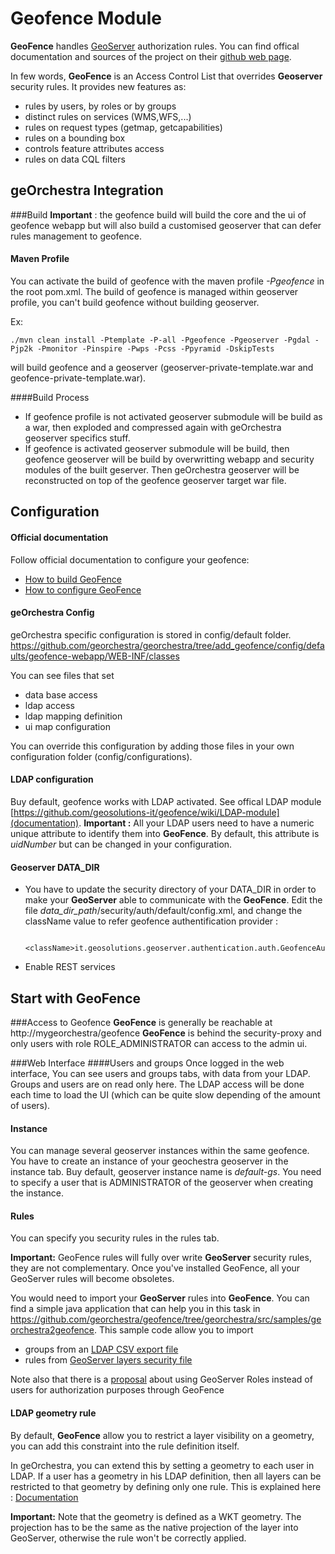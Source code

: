 Geofence Module
==================

**GeoFence** handles [GeoServer](http://www.geoserver.org) authorization rules.
You can find offical documentation and sources of the project on their [github web page](https://github.com/geosolutions-it/geofence).

In few words, **GeoFence** is an Access Control List that overrides **Geoserver** security rules.
It provides new features as:
- rules by users, by roles or by groups
- distinct rules on services (WMS,WFS,...)
- rules on request types (getmap, getcapabilities)
- rules on a bounding box
- controls feature attributes access
- rules on data CQL filters

geOrchestra Integration
--------------------------
###Build
**Important** : the geofence build will build the core and the ui of geofence webapp but will also build a customised geoserver that can defer rules management to geofence.

#### Maven Profile
You can activate the build of geofence with the maven profile *-Pgeofence* in the root pom.xml.
The build of geofence is managed within geoserver profile, you can't build geofence without building geoserver.

Ex:

    ./mvn clean install -Ptemplate -P-all -Pgeofence -Pgeoserver -Pgdal -Pjp2k -Pmonitor -Pinspire -Pwps -Pcss -Ppyramid -DskipTests
    
will build geofence and a geoserver (geoserver-private-template.war and geofence-private-template.war).

####Build Process
- If geofence profile is not activated
geoserver submodule will be build as a war, then exploded and compressed again with geOrchestra geoserver specifics stuff.
- If geofence is activated
geoserver submodule will be build, then geofence geoserver will be build by overwritting webapp and security modules of the built geserver. Then geOrchestra geoserver will be reconstructed on top of the geofence geoserver target war file.

Configuration
--------------
#### Official documentation
Follow official documentation to configure your geofence:
* [How to build GeoFence](https://github.com/geosolutions-it/geofence/wiki/Building-instructions)
* [How to configure GeoFence](https://github.com/geosolutions-it/geofence/wiki/WebApps-configuration)

#### geOrchestra Config
geOrchestra specific configuration is stored in config/default folder.
https://github.com/georchestra/georchestra/tree/add_geofence/config/defaults/geofence-webapp/WEB-INF/classes

You can see files that set
* data base access
* ldap access
* ldap mapping definition
* ui map configuration

You can override this configuration by adding those files in your own configuration folder (config/configurations).


#### LDAP configuration
Buy default, geofence works with LDAP activated. See offical LDAP module [https://github.com/geosolutions-it/geofence/wiki/LDAP-module](documentation).
**Important :** All your LDAP users need to have a numeric unique attribute to identify them into **GeoFence**. By default, this attribute is *uidNumber* but can be changed in your configuration.

#### Geoserver DATA_DIR
* You have to update the security directory of your DATA_DIR in order to make your **GeoServer** able to communicate with the **GeoFence**.
Edit the file *data_dir_path*/security/auth/default/config.xml, and change the className value to refer geofence authentification provider :
  
          <className>it.geosolutions.geoserver.authentication.auth.GeofenceAuthenticationProvider</className>

* Enable REST services

Start with GeoFence
--------------------
###Access to Geofence
**GeoFence** is generally be reachable at http://mygeorchestra/geofence
**GeoFence** is behind the security-proxy and only users with role ROLE_ADMINISTRATOR can access to the admin ui.

###Web Interface
####Users and groups
Once logged in the web interface, You can see users and groups tabs, with data from your LDAP. Groups and users are on read only here. The LDAP access will be done each time to load the UI (which can be quite slow depending of the amount of users).
#### Instance
You can manage several geoserver instances within the same geofence. You have to create an instance of your geochestra geoserver in the instance tab. Buy default, geoserver instance name is *default-gs*. You need to specify a user that is ADMINISTRATOR of the geoserver when creating the instance.
#### Rules
You can specify you security rules in the rules tab.

**Important:** GeoFence rules will fully over write **GeoServer** security rules, they are not complementary. Once you've installed GeoFence, all your GeoServer rules will become obsoletes.

You would need to import your **GeoServer** rules into **GeoFence**. You can find a simple java application that can help you in this task in https://github.com/georchestra/geofence/tree/georchestra/src/samples/georchestra2geofence.
This sample code allow you to import 
* groups from an [LDAP CSV export file](https://github.com/georchestra/geofence/blob/georchestra/src/samples/georchestra2geofence/src/test/resources/groups.csv)
* rules from [GeoServer layers security file](https://github.com/georchestra/geofence/blob/georchestra/src/samples/georchestra2geofence/src/test/resources/layers.properties)

Note also that there is a [proposal](https://github.com/geosolutions-it/geofence/wiki/Proposal-%233:-GeoServer-Roles-to-GeoFence-groups-mapping) about using GeoServer Roles instead of users for authorization purposes through GeoFence

#### LDAP geometry rule
By default, **GeoFence** allow you to restrict a layer visibility on a geometry, you can add this constraint into the rule definition itself.

In geOrchestra, you can extend this by setting a geometry to each user in LDAP. If a user has a geometry in his LDAP definition, then all layers can be restricted to that geometry by defining only one rule.
This is explained here : [Documentation](https://github.com/NielsCharlier/geofence/wiki/Storing-Geometries-in-LDAP)

**Important:** Note that the geometry is defined as a WKT geometry. The projection has to be the same as the native projection of the layer into GeoServer, otherwise the rule won't be correctly applied.
